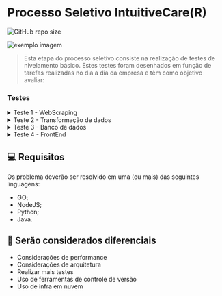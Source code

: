 # Processo Seletivo IntuitiveCare(R)

![GitHub repo size](https://img.shields.io/github/repo-size/marceloapd/Teste-IntuitiveCare?style=for-the-badge)

<img src="https://user-images.githubusercontent.com/71731452/138391600-4d6036de-c934-4f3d-987d-827d3f9e5a08.gif" alt="exemplo imagem">

> Esta etapa do processo seletivo consiste na realização de testes de nivelamento básico. Estes testes foram desenhados em função de tarefas realizadas no dia a dia da empresa e têm como objetivo avaliar:

### Testes

<details>
<summary>Teste 1 - WebScraping</summary>
<br>
Neste teste o candidato deverá criar um código (em uma das linguagens mencionadas no fim desse email) que execute as tarefas de código abaixo.
Tarefas de código:
<br><br>
<pre>
1 - Acessar o site: http://www.ans.gov.br/prestadores/tiss-troca-de-informacao-de-saude-suplementar;
2 - Buscar a versão mais recente do Padrão TISS (arquivo - padrao_tiss_componente_organizacional_201902.pdf);
3 - Baixar o componente organizacional;
</pre>
<a href="https://pandas.pydata.org/">Abrir Teste 01</a>
</details>

<details>
<summary>Teste 2 - Transformação de dados</summary>
<br>
Neste teste o candidato deverá criar um código (em uma das linguagens mencionadas no fim desse email) que execute as tarefas de código abaixo.
Tarefas de código:
<br><br>
<pre>
1 - Extrair do pdf do teste 1 acima os dados dos Quadros 30,31,32 (Tabela de categoria do Padrão TISS);
2 - Salvar dados em tabelas estruturadas, em csvs;
3 - Zipar todos os csvs num arquivo "Teste_Intuitive_Care_{seu_nome}.zip".
</pre>
<a href="https://pandas.pydata.org/">Abrir Teste 02</a>
</details>

<details>
<summary>Teste 3 - Banco de dados</summary>
<br>
Neste teste o candidato deverá criar scripts sql (MySQL 8.* ou Postgres >10.0) que execute as tarefas de código abaixo.
<br><br>
Tarefas de Preparação:
<br><br>
<pre>
- Baixar os arquivos dos últimos 2 anos no repositório público (pode ser feito manualmente)
<br>
- Baixar csv do link (pode ser feito manualmente)
</pre>
Tarefas de código:
<br>
<pre>
- Queries de load: criar as queries para carregar o conteúdo dos arquivos obtidos nas tarefas de preparação num:
banco MySQL ou Postgres
  <br>
- Montar uma query analítica que traga a resposta para as seguintes perguntas:
  <br>
- Quais as 10 operadoras que mais tiveram despesas com: 
"EVENTOS/ SINISTROS CONHECIDOS OU AVISADOS  DE ASSISTÊNCIA A SAÚDE MEDICO HOSPITALAR" no último trimestre e no último ano?
</pre>
<a href="https://pandas.pydata.org/">Abrir Teste 03</a>
</details>

<details>
<summary>Teste 4 - FrontEnd</summary>
<br>
Neste teste o candidato deverá criar uma interface web (usando o framework Vue.js) que se comunicará com um servidor em uma das linguagens mencionadas no fim desse email para realizar as tarefas de código abaixo.
Tarefas de código:
<br><br>
<pre>
1 - Baixar csv do link: http://www.ans.gov.br/externo/site_novo/informacoes_avaliacoes_oper/lista_cadop.asp
2 - Criar servidor com rota que realiza uma busca textual no csv e retorne as linhas que mais se assemelham
3 - Criar uma interface usando o framework Vue.js que permita a um usuário fazer essa pesquisa pelo browser
</pre>
<a href="https://pandas.pydata.org/">Abrir Teste 04</a>
</details>

## 💻 Requisitos

Os problema deverão ser resolvido em uma (ou mais) das seguintes linguagens:

- GO;
- NodeJS;
- Python;
- Java.

## 🚀 Serão considerados diferenciais

- Considerações de performance
- Considerações de arquitetura
- Realizar mais testes
- Uso de ferramentas de controle de versão
- Uso de infra em nuvem
